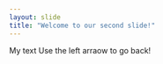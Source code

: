 ```yaml
---
layout: slide
title: "Welcome to our second slide!"
---
```

My text
Use the left arraow to go back!
